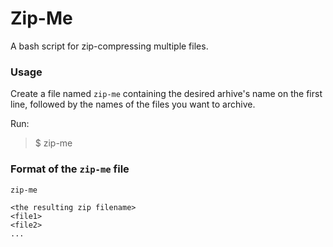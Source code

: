 # Zip-Me

A bash script for zip-compressing multiple files.

### Usage

Create a file named `zip-me` containing the desired arhive's name on the
first line, followed by the names of the files you want to archive.

Run:
> $ zip-me

### Format of the `zip-me` file

`zip-me`

    <the resulting zip filename>
    <file1>
    <file2>
    ...
